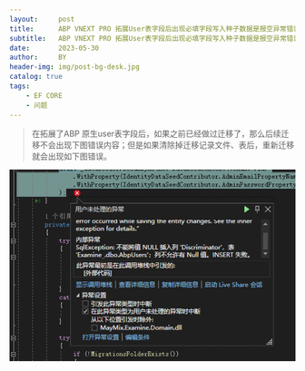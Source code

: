 ```yaml
---
layout:     post
title:      ABP VNEXT PRO 拓展User表字段后出现必填字段写入种子数据是报空异常错误
subtitle:   ABP VNEXT PRO 拓展User表字段后出现必填字段写入种子数据是报空异常错误
date:       2023-05-30
author:     BY
header-img: img/post-bg-desk.jpg
catalog: true
tags:
    - EF CORE
    - 问题
---
```


> 在拓展了ABP 原生user表字段后，如果之前已经做过迁移了，那么后续迁移不会出现下图错误内容；但是如果清除掉迁移记录文件、表后，重新迁移就会出现如下图错误。



![](../img/post-bg-abp05.png)